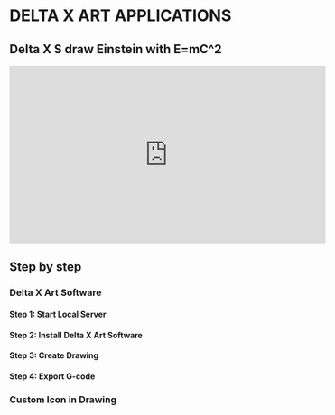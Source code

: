 # DELTA X ART APPLICATIONS

## Delta X S draw Einstein with E=mC^2

<iframe width="560" height="315" src="https://www.youtube.com/embed/eRdGw8xEcaY?si=-Rt6JcmkXpij98q1" title="YouTube video player" frameborder="0" allow="accelerometer; autoplay; clipboard-write; encrypted-media; gyroscope; picture-in-picture; web-share" allowfullscreen></iframe>

## Step by step

### Delta X Art Software

#### Step 1: Start Local Server

#### Step 2: Install Delta X Art Software

#### Step 3: Create Drawing

#### Step 4: Export G-code

### Custom Icon in Drawing